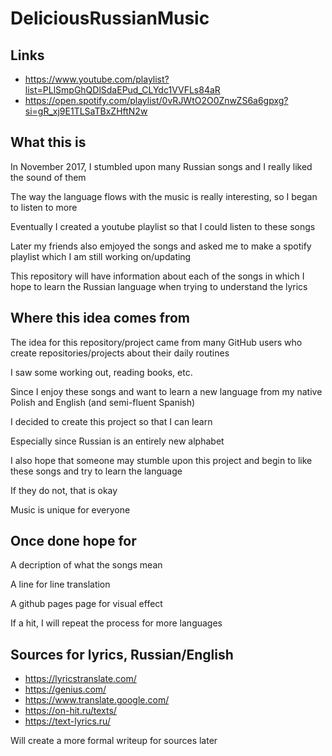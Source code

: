 # DeliciousRussianMusic

## Links
- https://www.youtube.com/playlist?list=PLlSmpGhQDlSdaEPud_CLYdc1VVFLs84aR 
- https://open.spotify.com/playlist/0vRJWtO2O0ZnwZS6a6gpxg?si=gR_xj9E1TLSaTBxZHftN2w

## What this is
In November 2017, I stumbled upon many Russian songs and I really liked the sound of them

The way the language flows with the music is really interesting, so I began to listen to more

Eventually I created a youtube playlist so that I could listen to these songs

Later my friends also emjoyed the songs and asked me to make a spotify playlist which I am still working on/updating

This repository will have information about each of the songs in which I hope to learn the Russian language when trying to understand the lyrics



## Where this idea comes from
The idea for this repository/project came from many GitHub users who create repositories/projects about their daily routines

I saw some working out, reading books, etc.

Since I enjoy these songs and want to learn a new language from my native Polish and English (and semi-fluent Spanish)

I decided to create this project so that I can learn

Especially since Russian is an entirely new alphabet

I also hope that someone may stumble upon this project and begin to like these songs and try to learn the language

If they do not, that is okay

Music is unique for everyone



## Once done hope for
A decription of what the songs mean

A line for line translation

A github pages page for visual effect


If a hit, I will repeat the process for more languages


## Sources for lyrics, Russian/English
- https://lyricstranslate.com/
- https://genius.com/
- https://www.translate.google.com/
- https://on-hit.ru/texts/
- https://text-lyrics.ru/

Will create a more formal writeup for sources later

